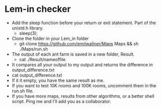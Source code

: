 # Lem-in checker
* Add the sleep function before your return or exit statement. Part of the unistd.h library.
  * sleep(3);
* Clone the folder in your Lem_in folder
  * git clone https://github.com/emilwallner/Maps Maps && sh ./Maps/run.sh
* The output of each ant farm is saved in a new folder, Result.
  * cat ./Result/nameoffile
* It compares all your output to my output and returns the difference in output_difference.txt
 * cat output_difference.txt
 * If it it empty, you have the same result as me. 
* If you want to test 10K rooms and 100K rooms, uncomment them in the run.sh file. 
* If you have more maps, results from other algorithms, or a better shell script. Ping me and I'll add you as a collaborator. 
